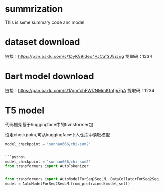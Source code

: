 # summrization
This is some summary code and model


# dataset download
链接：https://pan.baidu.com/s/1DyK59idec4VJCaf3J5ssog 
提取码：1234


# Bart model download
链接：https://pan.baidu.com/s/17gmfchFWl7NMmKfnfjA7gA 
提取码：1234

# T5 model
代码框架基于huggingface中的transformer包

设定checkpoint,可从huggingface个人仓库中读取模型

```python 
model_checkpoint = 'sunhao666/chi-sum2'


```python
model_checkpoint = 'sunhao666/chi-sum2'
from transformers import AutoTokenizer


from transformers import AutoModelForSeq2SeqLM, DataCollatorForSeq2Seq, Seq2SeqTrainingArguments, Seq2SeqTrainer
model = AutoModelForSeq2SeqLM.from_pretrained(model_self)
